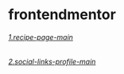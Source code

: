 ﻿# frontendmentor

###### [1.recipe-page-main](https://zlh-recipe-page-main.netlify.app/)
###### [2.social-links-profile-main](https://zlh-social-links-profile-main.netlify.app/)
